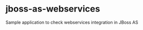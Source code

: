 jboss-as-webservices
====================

Sample application to check webservices integration in JBoss AS
